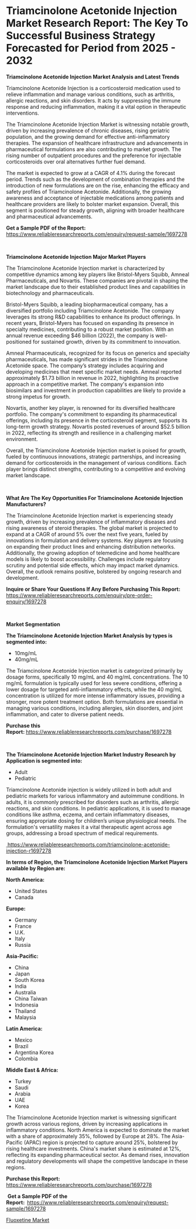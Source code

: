 <p><h1>Triamcinolone Acetonide Injection Market Research Report: The Key To Successful Business Strategy Forecasted for Period from 2025 - 2032</h1></p><p><strong>Triamcinolone Acetonide Injection Market Analysis and Latest Trends</strong></p>
<p><p>Triamcinolone Acetonide Injection is a corticosteroid medication used to relieve inflammation and manage various conditions, such as arthritis, allergic reactions, and skin disorders. It acts by suppressing the immune response and reducing inflammation, making it a vital option in therapeutic interventions.</p><p>The Triamcinolone Acetonide Injection Market is witnessing notable growth, driven by increasing prevalence of chronic diseases, rising geriatric population, and the growing demand for effective anti-inflammatory therapies. The expansion of healthcare infrastructure and advancements in pharmaceutical formulations are also contributing to market growth. The rising number of outpatient procedures and the preference for injectable corticosteroids over oral alternatives further fuel demand.</p><p>The market is expected to grow at a CAGR of 4.1% during the forecast period. Trends such as the development of combination therapies and the introduction of new formulations are on the rise, enhancing the efficacy and safety profiles of Triamcinolone Acetonide. Additionally, the growing awareness and acceptance of injectable medications among patients and healthcare providers are likely to bolster market expansion. Overall, this segment is positioned for steady growth, aligning with broader healthcare and pharmaceutical advancements.</p></p>
<p><strong>Get a Sample PDF of the Report:&nbsp;</strong> <a href="https://www.reliableresearchreports.com/enquiry/request-sample/1697278?utm_campaign=2222&utm_medium=2&utm_source=Github&utm_content=ia&utm_term=08032025&utm_id=triamcinolone-acetonide-injection">https://www.reliableresearchreports.com/enquiry/request-sample/1697278</a></p>
<p>&nbsp;</p>
<p><strong>Triamcinolone Acetonide Injection Major Market Players</strong></p>
<p><p>The Triamcinolone Acetonide Injection market is characterized by competitive dynamics among key players like Bristol-Myers Squibb, Amneal Pharmaceuticals, and Novartis. These companies are pivotal in shaping the market landscape due to their established product lines and capabilities in biotechnology and pharmaceuticals.</p><p>Bristol-Myers Squibb, a leading biopharmaceutical company, has a diversified portfolio including Triamcinolone Acetonide. The company leverages its strong R&D capabilities to enhance its product offerings. In recent years, Bristol-Myers has focused on expanding its presence in specialty medicines, contributing to a robust market position. With an annual revenue exceeding $46 billion (2022), the company is well-positioned for sustained growth, driven by its commitment to innovation.</p><p>Amneal Pharmaceuticals, recognized for its focus on generics and specialty pharmaceuticals, has made significant strides in the Triamcinolone Acetonide space. The company’s strategy includes acquiring and developing medicines that meet specific market needs. Amneal reported approximately $1.73 billion in revenue in 2022, highlighting its proactive approach in a competitive market. The company's expansion into biosimilars and investment in production capabilities are likely to provide a strong impetus for growth.</p><p>Novartis, another key player, is renowned for its diversified healthcare portfolio. The company's commitment to expanding its pharmaceutical offerings, including its presence in the corticosteroid segment, supports its long-term growth strategy. Novartis posted revenues of around $52.5 billion in 2022, reflecting its strength and resilience in a challenging market environment.</p><p>Overall, the Triamcinolone Acetonide Injection market is poised for growth, fueled by continuous innovations, strategic partnerships, and increasing demand for corticosteroids in the management of various conditions. Each player brings distinct strengths, contributing to a competitive and evolving market landscape.</p></p>
<p>&nbsp;</p>
<p><strong>What Are The Key Opportunities For Triamcinolone Acetonide Injection Manufacturers?</strong></p>
<p><p>The Triamcinolone Acetonide Injection market is experiencing steady growth, driven by increasing prevalence of inflammatory diseases and rising awareness of steroid therapies. The global market is projected to expand at a CAGR of around 5% over the next five years, fueled by innovations in formulation and delivery systems. Key players are focusing on expanding their product lines and enhancing distribution networks. Additionally, the growing adoption of telemedicine and home healthcare models is likely to boost accessibility. Challenges include regulatory scrutiny and potential side effects, which may impact market dynamics. Overall, the outlook remains positive, bolstered by ongoing research and development.</p></p>
<p><strong>Inquire or Share Your Questions If Any Before Purchasing This Report:</strong> <a href="https://www.reliableresearchreports.com/enquiry/pre-order-enquiry/1697278?utm_campaign=2222&utm_medium=2&utm_source=Github&utm_content=ia&utm_term=08032025&utm_id=triamcinolone-acetonide-injection">https://www.reliableresearchreports.com/enquiry/pre-order-enquiry/1697278</a></p>
<p>&nbsp;</p>
<p><strong>Market Segmentation</strong></p>
<p><strong>The Triamcinolone Acetonide Injection Market Analysis by types is segmented into:</strong></p>
<p><ul><li>10mg/mL</li><li>40mg/mL</li></ul></p>
<p><p>The Triamcinolone Acetonide Injection market is categorized primarily by dosage forms, specifically 10 mg/mL and 40 mg/mL concentrations. The 10 mg/mL formulation is typically used for less severe conditions, offering a lower dosage for targeted anti-inflammatory effects, while the 40 mg/mL concentration is utilized for more intense inflammatory issues, providing a stronger, more potent treatment option. Both formulations are essential in managing various conditions, including allergies, skin disorders, and joint inflammation, and cater to diverse patient needs.</p></p>
<p><strong>Purchase this Report:&nbsp;</strong><a href="https://www.reliableresearchreports.com/purchase/1697278?utm_campaign=2222&utm_medium=2&utm_source=Github&utm_content=ia&utm_term=08032025&utm_id=triamcinolone-acetonide-injection">https://www.reliableresearchreports.com/purchase/1697278</a></p>
<p>&nbsp;</p>
<p><strong>The Triamcinolone Acetonide Injection Market Industry Research by Application is segmented into:</strong></p>
<p><ul><li>Adult</li><li>Pediatric</li></ul></p>
<p><p>Triamcinolone Acetonide injection is widely utilized in both adult and pediatric markets for various inflammatory and autoimmune conditions. In adults, it is commonly prescribed for disorders such as arthritis, allergic reactions, and skin conditions. In pediatric applications, it is used to manage conditions like asthma, eczema, and certain inflammatory diseases, ensuring appropriate dosing for children’s unique physiological needs. The formulation's versatility makes it a vital therapeutic agent across age groups, addressing a broad spectrum of medical requirements.</p></p>
<p><a href="https://www.reliableresearchreports.com/triamcinolone-acetonide-injection-r1697278?utm_campaign=2222&utm_medium=2&utm_source=Github&utm_content=ia&utm_term=08032025&utm_id=triamcinolone-acetonide-injection">&nbsp;https://www.reliableresearchreports.com/triamcinolone-acetonide-injection-r1697278</a></p>
<p><strong>In terms of Region, the Triamcinolone Acetonide Injection Market Players available by Region are:</strong></p>
<p>
    <p> <strong> North America: </strong>
        <ul>
            <li>United States</li>
            <li>Canada</li>
        </ul>
        </p> 
    <p> <strong> Europe: </strong>
        <ul>
            <li>Germany</li>
            <li>France</li>
            <li>U.K.</li>
            <li>Italy</li>
            <li>Russia</li>
        </ul>
        </p> 
    <p> <strong> Asia-Pacific: </strong>
        <ul>
            <li>China</li>
            <li>Japan</li>
            <li>South Korea</li>
            <li>India</li>
            <li>Australia</li>
            <li>China Taiwan</li>
            <li>Indonesia</li>
            <li>Thailand</li>
            <li>Malaysia</li>
        </ul>
        </p> 
    <p> <strong> Latin America: </strong>
        <ul>
            <li>Mexico</li>
            <li>Brazil</li>
            <li>Argentina Korea</li>
            <li>Colombia</li>
        </ul>
        </p> 
    <p> <strong> Middle East & Africa: </strong>
        <ul>
            <li>Turkey</li>
            <li>Saudi</li>
            <li>Arabia</li>
            <li>UAE</li>
            <li>Korea</li>
        </ul>
    </p>
    </p>
<p><p>The Triamcinolone Acetonide Injection market is witnessing significant growth across various regions, driven by increasing applications in inflammatory conditions. North America is expected to dominate the market with a share of approximately 35%, followed by Europe at 28%. The Asia-Pacific (APAC) region is projected to capture around 25%, bolstered by rising healthcare investments. China's market share is estimated at 12%, reflecting its expanding pharmaceutical sector. As demand rises, innovation and regulatory developments will shape the competitive landscape in these regions.</p></p>
<p><strong>Purchase this Report: </strong><a href="https://www.reliableresearchreports.com/purchase/1697278?utm_campaign=2222&utm_medium=2&utm_source=Github&utm_content=ia&utm_term=08032025&utm_id=triamcinolone-acetonide-injection">https://www.reliableresearchreports.com/purchase/1697278</a></p>
<p>&nbsp;<strong>Get a Sample PDF of the Report:&nbsp;&nbsp;</strong><a href="https://www.reliableresearchreports.com/enquiry/request-sample/1697278?utm_campaign=2222&utm_medium=2&utm_source=Github&utm_content=ia&utm_term=08032025&utm_id=triamcinolone-acetonide-injection">https://www.reliableresearchreports.com/enquiry/request-sample/1697278</a></p>
<p><strong></strong></p>
<p><p><a href="https://github.com/SamiaChowdhury801/Market-Research-Report-List-1/blob/main/fluoxetine-market.md?utm_campaign=2222&utm_medium=2&utm_source=Github&utm_content=ia&utm_term=08032025&utm_id=triamcinolone-acetonide-injection">Fluoxetine Market</a></p></p>